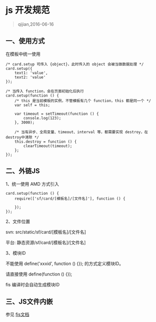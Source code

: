 # js 开发规范

> qijian,2016-06-16

## 一、使用方式

在模板中统一使用

```
/* card.setup 可传入 {object}，此时传入的 object 会被当做数据处理 */
card.setup({
    text1: 'value',
    text2: 'value'
});

/* 当传入 function，会在页面初始化后执行
card.setup(function () {
    /* this 是当前模板的实例，不管模板有几个 function，this 都是同一个 */
    var self = this;

    var timeout = setTimeout(function () {
        console.log(123);
    }, 3000);

    /* 当有异步、全局变量、timeout、interval 等，都需要实现 destroy，在destroy中清除 */
    this.destroy = function () {
        clearTimeout(timeout);
    };
});
```

## 二、外链JS

1、统一使用 AMD 方式引入

```
card.setup(function () {
    require(['sf/card/[模板名]/[文件名]'], function () {

    });
});
```

2、文件位置

svn: src/static/sf/card/[模板名]/[文件名]

平台: 静态资源/sf/card/[模板名]/[文件名]


3、模块ID

不能使用 define('xxxid', function () {});  的方式定义模块ID。

请直接使用 define(function () {}); 

fis 编译时会自动生成模块ID


## 三、JS文件内嵌

参见 [fis文档](http://fis.baidu.com/fis3/docs/user-dev/inline.html)